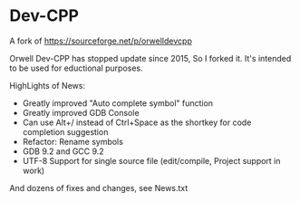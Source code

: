 # Dev-CPP
A fork of https://sourceforge.net/p/orwelldevcpp

Orwell Dev-CPP has stopped update since 2015, So I forked it. 
It's intended to be used for eductional purposes.

HighLights of News:
 * Greatly improved "Auto complete symbol" function
 * Greatly improved GDB Console
 * Can use Alt+/ instead of Ctrl+Space as the shortkey for code completion suggestion
 * Refactor: Rename symbols 
 * GDB 9.2 and GCC 9.2
 * UTF-8 Support for single source file (edit/compile, Project support in work)
 
And dozens of fixes and changes, see News.txt  
